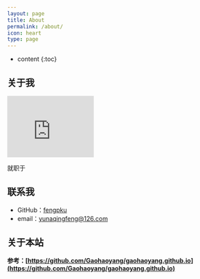 ```yaml
---
layout: page
title: About
permalink: /about/
icon: heart
type: page
---
```


* content
{:toc}

## 关于我

<iframe src="https://githubbadge.appspot.com/gaohaoyang?s=1" style="border: 0;height: 142px;width: 200px;overflow: hidden;" frameBorder="0"></iframe>

就职于

## 联系我

* GitHub：[fengpku](https://github.com/fengpku)
* email：yunaqingfeng@126.com

## 关于本站

**参考：[https://github.com/Gaohaoyang/gaohaoyang.github.io](https://github.com/Gaohaoyang/gaohaoyang.github.io)**


